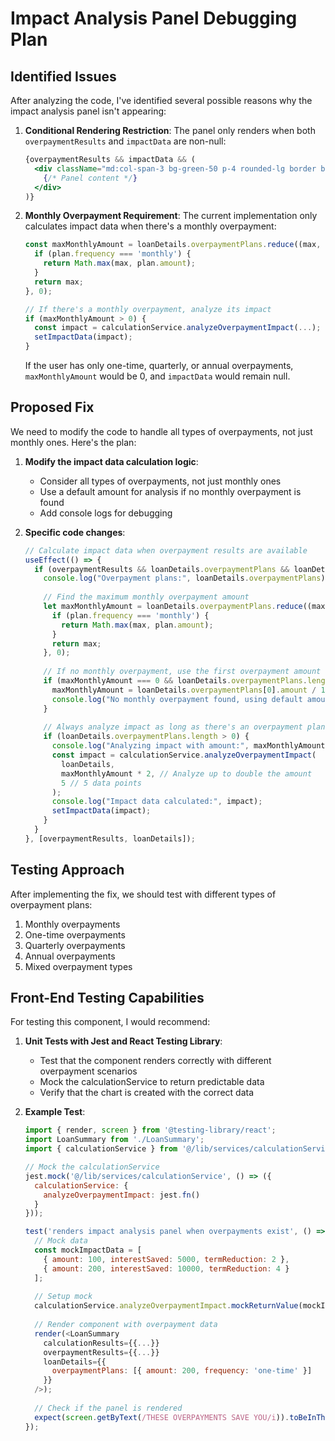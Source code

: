 # Impact Analysis Panel Debugging Plan

## Identified Issues

After analyzing the code, I've identified several possible reasons why the impact analysis panel isn't appearing:

1. **Conditional Rendering Restriction**: 
   The panel only renders when both `overpaymentResults` and `impactData` are non-null:
   ```jsx
   {overpaymentResults && impactData && (
     <div className="md:col-span-3 bg-green-50 p-4 rounded-lg border border-green-100 mt-4">
       {/* Panel content */}
     </div>
   )}
   ```

2. **Monthly Overpayment Requirement**: 
   The current implementation only calculates impact data when there's a monthly overpayment:
   ```javascript
   const maxMonthlyAmount = loanDetails.overpaymentPlans.reduce((max, plan) => {
     if (plan.frequency === 'monthly') {
       return Math.max(max, plan.amount);
     }
     return max;
   }, 0);
   
   // If there's a monthly overpayment, analyze its impact
   if (maxMonthlyAmount > 0) {
     const impact = calculationService.analyzeOverpaymentImpact(...);
     setImpactData(impact);
   }
   ```
   If the user has only one-time, quarterly, or annual overpayments, `maxMonthlyAmount` would be 0, and `impactData` would remain null.

## Proposed Fix

We need to modify the code to handle all types of overpayments, not just monthly ones. Here's the plan:

1. **Modify the impact data calculation logic**:
   - Consider all types of overpayments, not just monthly ones
   - Use a default amount for analysis if no monthly overpayment is found
   - Add console logs for debugging

2. **Specific code changes**:
   ```javascript
   // Calculate impact data when overpayment results are available
   useEffect(() => {
     if (overpaymentResults && loanDetails.overpaymentPlans && loanDetails.overpaymentPlans.length > 0) {
       console.log("Overpayment plans:", loanDetails.overpaymentPlans);
       
       // Find the maximum monthly overpayment amount
       let maxMonthlyAmount = loanDetails.overpaymentPlans.reduce((max, plan) => {
         if (plan.frequency === 'monthly') {
           return Math.max(max, plan.amount);
         }
         return max;
       }, 0);
       
       // If no monthly overpayment, use the first overpayment amount as a base
       if (maxMonthlyAmount === 0 && loanDetails.overpaymentPlans.length > 0) {
         maxMonthlyAmount = loanDetails.overpaymentPlans[0].amount / 10; // Use a smaller amount for non-monthly plans
         console.log("No monthly overpayment found, using default amount:", maxMonthlyAmount);
       }
       
       // Always analyze impact as long as there's an overpayment plan
       if (loanDetails.overpaymentPlans.length > 0) {
         console.log("Analyzing impact with amount:", maxMonthlyAmount);
         const impact = calculationService.analyzeOverpaymentImpact(
           loanDetails,
           maxMonthlyAmount * 2, // Analyze up to double the amount
           5 // 5 data points
         );
         console.log("Impact data calculated:", impact);
         setImpactData(impact);
       }
     }
   }, [overpaymentResults, loanDetails]);
   ```

## Testing Approach

After implementing the fix, we should test with different types of overpayment plans:
1. Monthly overpayments
2. One-time overpayments
3. Quarterly overpayments
4. Annual overpayments
5. Mixed overpayment types

## Front-End Testing Capabilities

For testing this component, I would recommend:

1. **Unit Tests with Jest and React Testing Library**:
   - Test that the component renders correctly with different overpayment scenarios
   - Mock the calculationService to return predictable data
   - Verify that the chart is created with the correct data

2. **Example Test**:
   ```javascript
   import { render, screen } from '@testing-library/react';
   import LoanSummary from './LoanSummary';
   import { calculationService } from '@/lib/services/calculationService';

   // Mock the calculationService
   jest.mock('@/lib/services/calculationService', () => ({
     calculationService: {
       analyzeOverpaymentImpact: jest.fn()
     }
   }));

   test('renders impact analysis panel when overpayments exist', () => {
     // Mock data
     const mockImpactData = [
       { amount: 100, interestSaved: 5000, termReduction: 2 },
       { amount: 200, interestSaved: 10000, termReduction: 4 }
     ];
     
     // Setup mock
     calculationService.analyzeOverpaymentImpact.mockReturnValue(mockImpactData);
     
     // Render component with overpayment data
     render(<LoanSummary 
       calculationResults={{...}} 
       overpaymentResults={{...}} 
       loanDetails={{
         overpaymentPlans: [{ amount: 200, frequency: 'one-time' }]
       }} 
     />);
     
     // Check if the panel is rendered
     expect(screen.getByText(/THESE OVERPAYMENTS SAVE YOU/i)).toBeInTheDocument();
   });